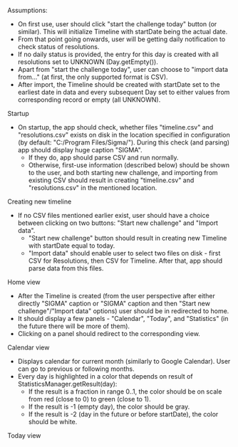 Assumptions:
- On first use, user should click "start the challenge today" button (or similar). This will initialize Timeline with startDate being the actual date.
- From that point going onwards, user will be getting daily notification to check status of resolutions.
- If no daily status is provided, the entry for this day is created with all resolutions set to UNKNOWN (Day.getEmpty()).
- Apart from "start the challenge today", user can choose to "import data from..." (at first, the only supported format is CSV).
- After import, the Timeline should be created with startDate set to the earliest date in data and every subsequent Day set to either values from corresponding record or empty (all UNKNOWN).

Startup
- On startup, the app should check, whether files "timeline.csv" and "resolutions.csv" exists on disk in the location specified in configuration (by default: "C:/Program Files/Sigma/"). During this check (and parsing) app should display huge caption "SIGMA". 
  - If they do, app should parse CSV and run normally. 
  - Otherwise, first-use information (described below) should be shown to the user, and both starting new challenge, and importing from existing CSV should result in creating "timeline.csv" and "resolutions.csv" in the mentioned location.

Creating new timeline
- If no CSV files mentioned earlier exist, user should have a choice between clicking on two buttons: "Start new challenge" and "Import data".
  - "Start new challenge" button should result in creating new Timeline with startDate equal to today.
  - "Import data" should enable user to select two files on disk - first CSV for Resolutions, then CSV for Timeline. After that, app should parse data from this files.

Home view
- After the Timeline is created (from the user perspective after either directly "SIGMA" caption or "SIGMA" caption and then "Start new challenge"/"Import data" options) user should be in redirected to home.
- It should display a few panels - "Calendar", "Today", and "Statistics" (in the future there will be more of them).
- Clicking on a panel should redirect to the corresponding view.

Calendar view
- Displays calendar for current month (similarly to Google Calendar). User can go to previous or following months.
- Every day is highlighted in a color that depends on result of StatisticsManager.getResult(day):
  - If the result is a fraction in range 0..1, the color should be on scale from red (close to 0) to green (close to 1).
  - If the result is -1 (empty day), the color should be gray.
  - If the result is -2 (day in the future or before startDate), the color should be white.

Today view
